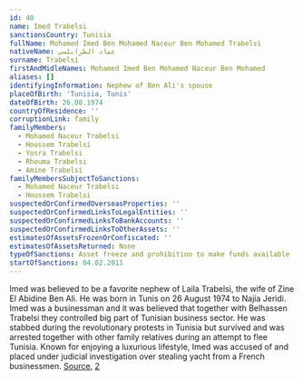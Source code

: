 ```yaml
---
id: 40
name: Imed Trabelsi
sanctionsCountry: Tunisia
fullName: Mohamed Imed Ben Mohamed Naceur Ben Mohamed Trabelsi
nativeName: عماد الطرابلسي
surname: Trabelsi
firstAndMidleNames: Mohamed Imed Ben Mohamed Naceur Ben Mohamed
aliases: []
identifyingInformation: Nephew of Ben Ali's spouse
placeOfBirth: 'Tunisia, Tunis'
dateOfBirth: 26.08.1974
countryOfResidence: ''
corruptionLink: family
familyMembers:
  - Mohamed Naceur Trabelsi
  - Houssem Trabelsi
  - Yosra Trabelsi
  - Rhouma Trabelsi
  - Amine Trabelsi
familyMembersSubjectToSanctions:
  - Mohamed Naceur Trabelsi
  - Houssem Trabelsi
suspectedOrConfirmedOverseasProperties: ''
suspectedOrConfirmedLinksToLegalEntities: ''
suspectedOrConfirmedLinksToBankAccounts: ''
suspectedOrConfirmedLinksToOtherAssets: ''
estimatesOfAssetsFrozenOrConfiscated: ''
estimatesOfAssetsReturned: None
typeOfSanctions: Asset freeze and prohibition to make funds available
startOfSanctions: 04.02.2011
---
```

Imed was believed to be a favorite nephew of Laila Trabelsi, the wife of Zine El 
Abidine Ben Ali. He was born in Tunis on 26 August 1974 to Najia Jeridi. Imed 
was a businessman and it was believed that together with Belhassen Trabelsi they 
controlled big part of Tunisian business sector. He was stabbed during the 
revolutionary protests in Tunisia but survived and was arrested together with 
other family relatives during an attempt to flee Tunisia. Known for enjoying a 
luxurious lifestyle, Imed was accused of and placed under judicial investigation 
over stealing yacht from a French businessmen. 
[Source](https://www.telegraph.co.uk/news/worldnews/africaandindianocean/tunisia/8316771/Tunisian-deposed-leader-dominated-by-Lady-Macbeth.html), 
[2](http://archive.boston.com/news/world/africa/articles/2011/01/17/tunisians_hail_fall_of_ex_leaders_corrupt_family/?page=2)
